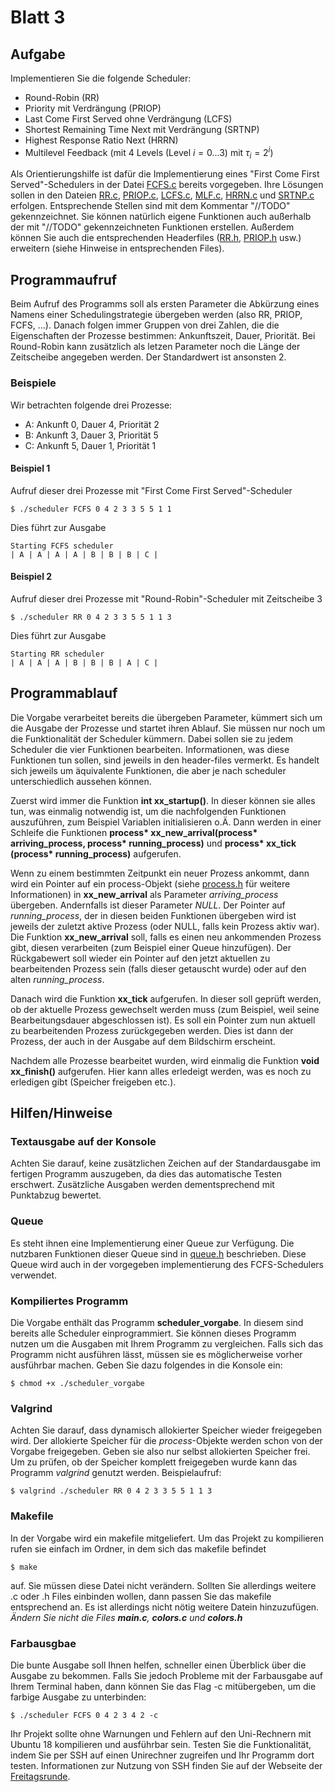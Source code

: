 Blatt 3
=======

Aufgabe
-------

Implementieren Sie die folgende Scheduler:

* Round-Robin (RR)
* Priority mit Verdrängung (PRIOP)
* Last Come First Served ohne Verdrängung (LCFS)
* Shortest Remaining Time Next mit Verdrängung (SRTNP)
* Highest Response Ratio Next (HRRN)
* Multilevel Feedback (mit 4 Levels (Level $i = 0...3$) mit $\tau_{i} =2^{i}$)

Als Orientierungshilfe ist dafür die Implementierung eines "First Come First Served"-Schedulers in der Datei [FCFS.c](src/FCFS.c) bereits vorgegeben.
Ihre Lösungen sollen in den Dateien [RR.c](src/RR.c), [PRIOP.c](src/PRIOP.c), [LCFS.c](src/LCFS.c), [MLF.c](src/MLF.c), [HRRN.c](src/HRRN.c) und [SRTNP.c](src/SRTNP.c) erfolgen. Entsprechende Stellen sind mit dem Kommentar "//TODO" gekennzeichnet. Sie können natürlich eigene Funktionen auch außerhalb der mit "//TODO" gekennzeichneten Funktionen erstellen. Außerdem können Sie auch die entsprechenden Headerfiles ([RR.h](lib/RR.h), [PRIOP.h](lib/PRIOP.h) usw.) erweitern (siehe Hinweise in entsprechenden Files).

Programmaufruf
--------------

Beim Aufruf des Programms soll als ersten Parameter die Abkürzung eines Namens einer Schedulingstrategie übergeben werden (also RR, PRIOP, FCFS, ...). Danach folgen immer Gruppen von drei Zahlen, die die Eigenschaften der Prozesse bestimmen: Ankunftszeit, Dauer, Priorität. Bei Round-Robin kann zusätzlich als letzen Parameter noch die Länge der Zeitscheibe angegeben werden. Der Standardwert ist ansonsten 2.

### Beispiele 

Wir betrachten folgende drei Prozesse:

  * A: Ankunft 0, Dauer 4, Priorität 2
  * B: Ankunft 3, Dauer 3, Priorität 5
  * C: Ankunft 5, Dauer 1, Priorität 1

#### Beispiel 1
Aufruf dieser drei Prozesse mit "First Come First Served"-Scheduler

    $ ./scheduler FCFS 0 4 2 3 3 5 5 1 1

Dies führt zur Ausgabe
    
    Starting FCFS scheduler
    | A | A | A | A | B | B | B | C |


#### Beispiel 2
Aufruf dieser drei Prozesse mit "Round-Robin"-Scheduler mit Zeitscheibe 3

    $ ./scheduler RR 0 4 2 3 3 5 5 1 1 3

Dies führt zur Ausgabe
    
    Starting RR scheduler
    | A | A | A | B | B | B | A | C |


Programmablauf
--------------

Die Vorgabe verarbeitet bereits die übergeben Parameter, kümmert sich um die Ausgabe der Prozesse und startet ihren Ablauf. Sie müssen nur noch um die Funktionalität der Scheduler kümmern. Dabei sollen sie zu jedem Scheduler die vier Funktionen bearbeiten. Informationen, was diese Funktionen tun sollen, sind jeweils in den header-files vermerkt. Es handelt sich jeweils um äquivalente Funktionen, die aber je nach scheduler unterschiedlich aussehen können.

Zuerst wird immer die Funktion __int xx_startup()__. In dieser können sie alles tun, was einmalig notwendig ist, um die nachfolgenden Funktionen auszuführen, zum Beispiel Variablen initialisieren o.Ä.
Dann werden in einer Schleife die Funktionen __process* xx_new_arrival(process* arriving_process, process* running_process)__ und __process* xx_tick (process* running_process)__ aufgerufen.

Wenn zu einem bestimmten Zeitpunkt ein neuer Prozess ankommt, dann wird ein Pointer auf ein process-Objekt (siehe [process.h](./lib/process.h) für weitere Informationen) in __xx_new_arrival__ als Parameter *arriving_process* übergeben. Andernfalls ist dieser Parameter *NULL*. Der Pointer auf *running_process*, der in diesen beiden Funktionen übergeben wird ist jeweils der zuletzt aktive Prozess (oder NULL, falls kein Prozess aktiv war). Die Funktion __xx_new_arrival__ soll, falls es einen neu ankommenden Prozess gibt, diesen verarbeiten (zum Beispiel einer Queue hinzufügen). Der Rückgabewert soll wieder ein Pointer auf den jetzt aktuellen zu bearbeitenden Prozess sein (falls dieser getauscht wurde) oder auf den alten *running_process*. 

Danach wird die Funktion __xx_tick__ aufgerufen. In dieser soll geprüft werden, ob der aktuelle Prozess gewechselt werden muss (zum Beispiel, weil seine Bearbeitungsdauer abgeschlossen ist).
Es soll ein Pointer zum nun aktuell zu bearbeitenden Prozess zurückgegeben werden. Dies ist dann der Prozess, der auch in der Ausgabe auf dem Bildschirm erscheint. 

Nachdem alle Prozesse bearbeitet wurden, wird einmalig die Funktion __void xx_finish()__ aufgerufen. Hier kann alles erledeigt werden, was es noch zu erledigen gibt (Speicher freigeben etc.).

Hilfen/Hinweise
---------------
### Textausgabe auf der Konsole
Achten Sie darauf, keine zusätzlichen Zeichen auf der Standardausgabe im fertigen Programm auszugeben, da dies das automatische Testen erschwert. Zusätzliche Ausgaben werden dementsprechend mit Punktabzug bewertet.

### Queue
Es steht ihnen eine Implementierung einer Queue zur Verfügung. Die nutzbaren Funktionen dieser Queue sind in [queue.h](lib/queue.h) beschrieben. Diese Queue wird auch in der vorgegeben implementierung des FCFS-Schedulers verwendet. 

### Kompiliertes Programm
Die Vorgabe enthält das Programm __scheduler_vorgabe__. In diesem sind bereits alle Scheduler einprogrammiert. Sie können dieses Programm nutzen um die Ausgaben mit Ihrem Programm zu vergleichen. Falls sich das Programm nicht ausführen lässt, müssen sie es möglicherweise vorher ausführbar machen. Geben Sie dazu folgendes in die Konsole ein:

    $ chmod +x ./scheduler_vorgabe

### Valgrind
Achten Sie darauf, dass dynamisch allokierter Speicher wieder freigegeben wird. Der allokierte Speicher für die *process*-Objekte werden schon von der Vorgabe freigegeben. Geben sie also nur selbst allokierten Speicher frei.
Um zu prüfen, ob der Speicher komplett freigegeben wurde kann das Programm *valgrind* genutzt werden. Beispielaufruf:

    $ valgrind ./scheduler RR 0 4 2 3 3 5 5 1 1 3 

### Makefile
In der Vorgabe wird ein makefile mitgeliefert. Um das Projekt zu kompilieren rufen sie einfach im Ordner, in dem sich das makefile befindet

    $ make

auf. Sie müssen diese Datei nicht verändern. Sollten Sie allerdings weitere .c oder .h Files einbinden wollen, dann passen Sie das makefile entsprechend an. Es ist allerdings nicht nötig weitere Datein hinzuzufügen. *Ändern Sie nicht die Files __main.c__, __colors.c__ und __colors.h__*

### Farbausgbae
Die bunte Ausgabe soll Ihnen helfen, schneller einen Überblick über die Ausgabe zu bekommen. Falls Sie jedoch Probleme mit der Farbausgabe auf Ihrem Terminal haben, dann können Sie das Flag -c mitübergeben, um die farbige Ausgabe zu unterbinden:

    $ ./scheduler FCFS 0 4 2 3 4 2 -c

Ihr Projekt sollte ohne Warnungen und Fehlern auf den Uni-Rechnern mit Ubuntu 18 kompilieren und ausführbar sein. Testen Sie die Funktionalität, indem Sie per SSH auf einen Unirechner zugreifen und Ihr Programm dort testen. Informationen zur Nutzung von SSH finden Sie auf der Webseite der [Freitagsrunde](https://wiki.freitagsrunde.org/SSH).